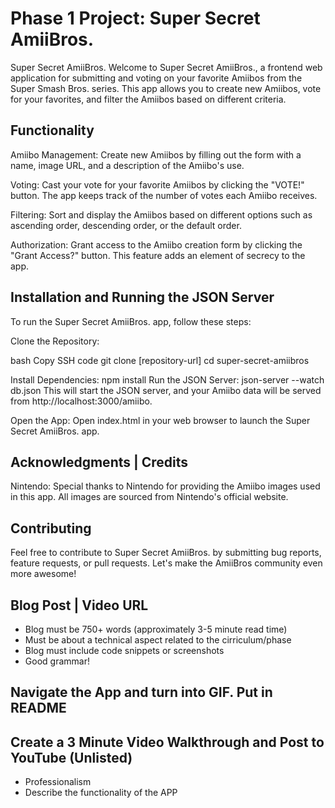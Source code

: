 # Phase 1 Project: Super Secret AmiiBros.
Super Secret AmiiBros.
Welcome to Super Secret AmiiBros., a frontend web application for submitting and voting on your favorite Amiibos from the Super Smash Bros. series. This app allows you to create new Amiibos, vote for your favorites, and filter the Amiibos based on different criteria.

## Functionality
Amiibo Management: Create new Amiibos by filling out the form with a name, image URL, and a description of the Amiibo's use.

Voting: Cast your vote for your favorite Amiibos by clicking the "VOTE!" button. The app keeps track of the number of votes each Amiibo receives.

Filtering: Sort and display the Amiibos based on different options such as ascending order, descending order, or the default order.

Authorization: Grant access to the Amiibo creation form by clicking the "Grant Access?" button. This feature adds an element of secrecy to the app.

## Installation and Running the JSON Server
To run the Super Secret AmiiBros. app, follow these steps:

Clone the Repository:

bash
Copy SSH code 
git clone [repository-url]
cd super-secret-amiibros


Install Dependencies:
npm install
Run the JSON Server:
json-server --watch db.json
This will start the JSON server, and your Amiibo data will be served from http://localhost:3000/amiibo.

Open the App:
Open index.html in your web browser to launch the Super Secret AmiiBros. app.


## Acknowledgments | Credits
Nintendo: Special thanks to Nintendo for providing the Amiibo images used in this app. All images are sourced from Nintendo's official website.

## Contributing
Feel free to contribute to Super Secret AmiiBros. by submitting bug reports, feature requests, or pull requests. Let's make the AmiiBros community even more awesome!


## Blog Post | Video URL
- Blog must be 750+ words (approximately 3-5 minute read time)
- Must be about a technical aspect related to the cirriculum/phase
- Blog must include code snippets or screenshots
- Good grammar!

## Navigate the App and turn into GIF. Put in README


## Create a 3 Minute Video Walkthrough and Post to YouTube (Unlisted)
- Professionalism
- Describe the functionality of the APP


